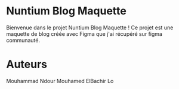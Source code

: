 # Nuntium Blog Maquette

Bienvenue dans le projet Nuntium Blog Maquette ! Ce projet est une maquette de blog créée avec Figma que j'ai récupéré sur figma communauté.

# Auteurs
Mouhammad Ndour
Mouhamed ElBachir Lo